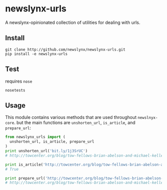 newslynx-urls
========
A newslynx-opinionated collection of utilities for dealing with urls.


## Install
```
git clone http://github.com/newslynx/newslynx-urls.git
pip install -e newslynx-urls
```

## Test
requires `nose`
```
nosetests
```

## Usage

This module contains various methods that are used throughout `newslnyx-core`.
but the main functions are `unshorten_url`, `is_article`, and `prepare_url`:

```python
from newslynx_urls import (
  unshorten_url, is_article, prepare_url
)
print unshorten_url('bit.ly/1j3SrUC')
# http://towcenter.org/blog/tow-fellows-brian-abelson-and-michael-keller-to-study-the-impact-of-journalism

print is_article('http://towcenter.org/blog/tow-fellows-brian-abelson-and-michael-keller-to-study-the-impact-of-journalism')
# True

print prepare_url('http://towcenter.org/blog/tow-fellows-brian-abelson-and-michael-keller-to-study-the-impact-of-journalism/?q=lfjad&f=lkfdjsal')
# http://towcenter.org/blog/tow-fellows-brian-abelson-and-michael-keller-to-study-the-impact-of-journalism
```